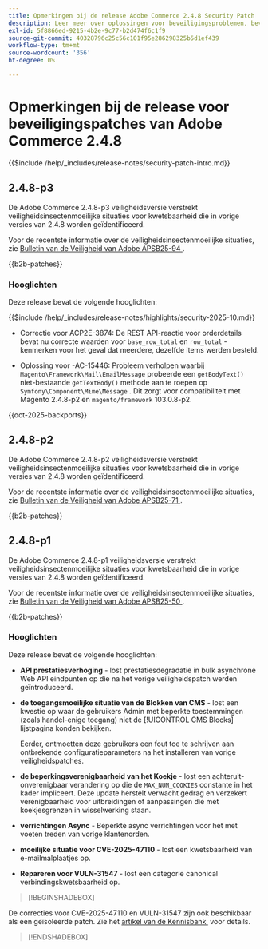 ```yaml
---
title: Opmerkingen bij de release Adobe Commerce 2.4.8 Security Patch
description: Leer meer over oplossingen voor beveiligingsproblemen, beveiligingsverbeteringen en andere beveiligingsupdates die zijn opgenomen in de beveiligingspatchreleases voor Adobe Commerce versie 2.4.7.
exl-id: 5f8866ed-9215-4b2e-9c77-b2d474f6c1f9
source-git-commit: 40328796c25c56c101f95e286298325b5d1ef439
workflow-type: tm+mt
source-wordcount: '356'
ht-degree: 0%

---
```


# Opmerkingen bij de release voor beveiligingspatches van Adobe Commerce 2.4.8

{{$include /help/_includes/release-notes/security-patch-intro.md}}

## 2.4.8-p3

De Adobe Commerce 2.4.8-p3 veiligheidsversie verstrekt veiligheidsinsectenmoeilijke situaties voor kwetsbaarheid die in vorige versies van 2.4.8 worden geïdentificeerd.

Voor de recentste informatie over de veiligheidsinsectenmoeilijke situaties, zie [&#x200B; Bulletin van de Veiligheid van Adobe APSB25-94 &#x200B;](https://helpx.adobe.com/nl/security/products/magento/apsb25-94.html).

{{b2b-patches}}

### Hooglichten

Deze release bevat de volgende hooglichten:

{{$include /help/_includes/release-notes/highlights/security-2025-10.md}}

* Correctie voor ACP2E-3874: De REST API-reactie voor orderdetails bevat nu correcte waarden voor `base_row_total` en `row_total` -kenmerken voor het geval dat meerdere, dezelfde items werden besteld.

* Oplossing voor -AC-15446: Probleem verholpen waarbij `Magento\Framework\Mail\EmailMessage` probeerde een `getBodyText()` niet-bestaande `getTextBody()` methode aan te roepen op `Symfony\Component\Mime\Message` . Dit zorgt voor compatibiliteit met Magento 2.4.8-p2 en `magento/framework` 103.0.8-p2.

{{oct-2025-backports}}

## 2.4.8-p2

De Adobe Commerce 2.4.8-p2 veiligheidsversie verstrekt veiligheidsinsectenmoeilijke situaties voor kwetsbaarheid die in vorige versies van 2.4.8 worden geïdentificeerd.

Voor de recentste informatie over de veiligheidsinsectenmoeilijke situaties, zie [&#x200B; Bulletin van de Veiligheid van Adobe APSB25-71 &#x200B;](https://helpx.adobe.com/nl/security/products/magento/apsb25-71.html).

{{b2b-patches}}

## 2.4.8-p1

De Adobe Commerce 2.4.8-p1 veiligheidsversie verstrekt veiligheidsinsectenmoeilijke situaties voor kwetsbaarheid die in vorige versies van 2.4.8 worden geïdentificeerd.

Voor de recentste informatie over de veiligheidsinsectenmoeilijke situaties, zie [&#x200B; Bulletin van de Veiligheid van Adobe APSB25-50 &#x200B;](https://helpx.adobe.com/nl/security/products/magento/apsb25-50.html).

{{b2b-patches}}

### Hooglichten

Deze release bevat de volgende hooglichten:

* **API prestatiesverhoging** - lost prestatiesdegradatie in bulk asynchrone Web API eindpunten op die na het vorige veiligheidspatch werden geïntroduceerd.<!-- AC-14078 -->

* **de toegangsmoeilijke situatie van de Blokken van CMS** - lost een kwestie op waar de gebruikers Admin met beperkte toestemmingen (zoals handel-enige toegang) niet de [!UICONTROL CMS Blocks] lijstpagina konden bekijken.

  Eerder, ontmoetten deze gebruikers een fout toe te schrijven aan ontbrekende configuratieparameters na het installeren van vorige veiligheidspatches.<!-- AC-14087 -->

* **de beperkingsverenigbaarheid van het Koekje** - lost een achteruit-onverenigbaar verandering op die de `MAX_NUM_COOKIES` constante in het kader impliceert. Deze update herstelt verwacht gedrag en verzekert verenigbaarheid voor uitbreidingen of aanpassingen die met koekjesgrenzen in wisselwerking staan.<!-- AC-14475 -->

* **verrichtingen Async** - Beperkte async verrichtingen voor het met voeten treden van vorige klantenorden.<!-- AC-13917 -->

* **moeilijke situatie voor CVE-2025-47110** - lost een kwetsbaarheid van e-mailmalplaatjes op.<!-- AC-14695 -->

* **Repareren voor VULN-31547** - lost een categorie canonical verbindingskwetsbaarheid op.<!-- AC-14713 -->

>[!BEGINSHADEBOX]

De correcties voor CVE-2025-47110 en VULN-31547 zijn ook beschikbaar als een geïsoleerde patch. Zie het [&#x200B; artikel van de Kennisbank &#x200B;](https://experienceleague.adobe.com/nl/docs/commerce-knowledge-base/kb/troubleshooting/known-issues-patches-attached/security-update-available-for-adobe-commerce-apsb25-50) voor details.

>[!ENDSHADEBOX]

<!-- Last updated from includes: 2025-10-06 13:12:34 -->
